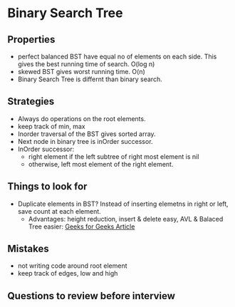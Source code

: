 # Binary Search Tree

## Properties
- perfect balanced BST have equal no of elements on each side. This gives the best running time of search. O(log n)
- skewed BST gives worst running time. O(n)
- Binary Search Tree is differnt than binary search. 

## Strategies
- Always do operations on the root elements. 
- keep track of min, max
- Inorder traversal of the BST gives sorted array.
- Next node in binary tree is inOrder successor. 
- InOrder successor:
  - right element if the left subtree of right most element is nil
  - otherwise, left most element of the right element. 

## Things to look for
- Duplicate elements in BST? Instead of inserting elemetns in right or left, save count at each element. 
  - Advantages: height reduction, insert & delete  easy, AVL & Balaced Tree easier: [Geeks for Geeks Article](https://www.geeksforgeeks.org/how-to-handle-duplicates-in-binary-search-tree/)

## Mistakes
- not writing code around root element
- keep track of edges, low and high


## Questions to review before interview
